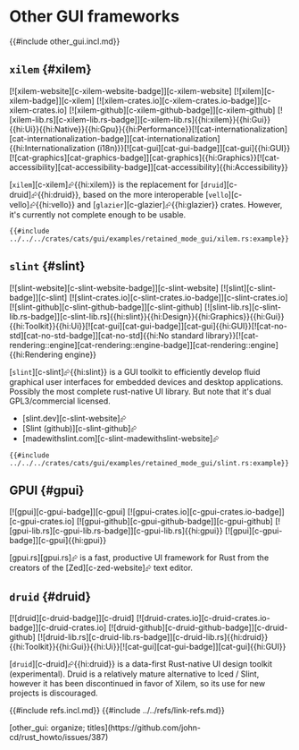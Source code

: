 # Other GUI frameworks

{{#include other_gui.incl.md}}

## `xilem` {#xilem}

[![xilem-website][c-xilem-website-badge]][c-xilem-website] [![xilem][c-xilem-badge]][c-xilem] [![xilem-crates.io][c-xilem-crates.io-badge]][c-xilem-crates.io] [![xilem-github][c-xilem-github-badge]][c-xilem-github] [![xilem-lib.rs][c-xilem-lib.rs-badge]][c-xilem-lib.rs]{{hi:xilem}}{{hi:Gui}}{{hi:Ui}}{{hi:Native}}{{hi:Gpu}}{{hi:Performance}}[![cat-internationalization][cat-internationalization-badge]][cat-internationalization]{{hi:Internationalization (i18n)}}[![cat-gui][cat-gui-badge]][cat-gui]{{hi:GUI}}[![cat-graphics][cat-graphics-badge]][cat-graphics]{{hi:Graphics}}[![cat-accessibility][cat-accessibility-badge]][cat-accessibility]{{hi:Accessibility}}

[`xilem`][c-xilem]⮳{{hi:xilem}} is the replacement for [`druid`][c-druid]⮳{{hi:druid}}, based on the more interoperable [`vello`][c-vello]⮳{{hi:vello}} and [`glazier`][c-glazier]⮳{{hi:glazier}} crates. However, it's currently not complete enough to be usable.

```rust,editable
{{#include ../../../crates/cats/gui/examples/retained_mode_gui/xilem.rs:example}}
```

## `slint` {#slint}

[![slint-website][c-slint-website-badge]][c-slint-website] [![slint][c-slint-badge]][c-slint] [![slint-crates.io][c-slint-crates.io-badge]][c-slint-crates.io] [![slint-github][c-slint-github-badge]][c-slint-github] [![slint-lib.rs][c-slint-lib.rs-badge]][c-slint-lib.rs]{{hi:slint}}{{hi:Design}}{{hi:Graphics}}{{hi:Gui}}{{hi:Toolkit}}{{hi:Ui}}[![cat-gui][cat-gui-badge]][cat-gui]{{hi:GUI}}[![cat-no-std][cat-no-std-badge]][cat-no-std]{{hi:No standard library}}[![cat-rendering::engine][cat-rendering::engine-badge]][cat-rendering::engine]{{hi:Rendering engine}}

[`slint`][c-slint]⮳{{hi:slint}} is a GUI toolkit to efficiently develop fluid graphical user interfaces for embedded devices and desktop applications.
Possibly the most complete rust-native UI library. But note that it's dual GPL3/commercial licensed.

- [slint.dev][c-slint-website]⮳
- [Slint (github)][c-slint-github]⮳
- [madewithslint.com][c-slint-madewithslint-website]⮳

```rust,editable
{{#include ../../../crates/cats/gui/examples/retained_mode_gui/slint.rs:example}}
```

## GPUI {#gpui}

[![gpui][c-gpui-badge]][c-gpui] [![gpui-crates.io][c-gpui-crates.io-badge]][c-gpui-crates.io] [![gpui-github][c-gpui-github-badge]][c-gpui-github] [![gpui-lib.rs][c-gpui-lib.rs-badge]][c-gpui-lib.rs]{{hi:gpui}}
[![gpui][c-gpui-badge]][c-gpui]{{hi:gpui}}

[gpui.rs][gpui.rs]⮳ is a fast, productive UI framework for Rust from the creators of the [Zed][c-zed-website]⮳ text editor.

## `druid` {#druid}

[![druid][c-druid-badge]][c-druid] [![druid-crates.io][c-druid-crates.io-badge]][c-druid-crates.io] [![druid-github][c-druid-github-badge]][c-druid-github] [![druid-lib.rs][c-druid-lib.rs-badge]][c-druid-lib.rs]{{hi:druid}}{{hi:Toolkit}}{{hi:Gui}}{{hi:Ui}}[![cat-gui][cat-gui-badge]][cat-gui]{{hi:GUI}}

[`druid`][c-druid]⮳{{hi:druid}} is a data-first Rust-native UI design toolkit (experimental). Druid is a relatively mature alternative to Iced / Slint, however it has been discontinued in favor of Xilem, so its use for new projects is discouraged.

{{#include refs.incl.md}}
{{#include ../../refs/link-refs.md}}

<div class="hidden">
[other_gui: organize; titles](https://github.com/john-cd/rust_howto/issues/387)

</div>
